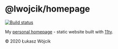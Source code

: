 # @lwojcik/homepage
[![Build status](https://ci.appveyor.com/api/projects/status/3ktgfobeex7571g6/branch/master?svg=true)](https://ci.appveyor.com/project/lwojcik/homepage-lwojcik/branch/master)

My [personal homepage](https://www.lukaszwojcik.net) - static website built with [11ty](https://www.11ty.dev/).

© 2020 Łukasz Wójcik
